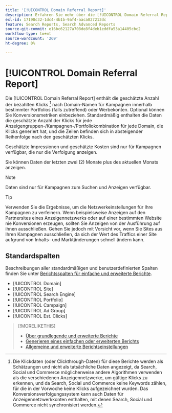 ```yaml
---
title: '[!UICONTROL Domain Referral Report]'
description: Erfahren Sie mehr über die [!UICONTROL Domain Referral Report].
exl-id: 17198c32-1dc4-4b1b-9af4-aaca027213dc
feature: Search Reports, Search Advanced Reports
source-git-commit: e16bc62127a708de8f4deb1eddfa53a14405cbc2
workflow-type: tm+mt
source-wordcount: '269'
ht-degree: 0%

---
```


# [!UICONTROL Domain Referral Report]

<!-- If we remove this report, also remove concept topic "Domain Optimization." -->

Die [!UICONTROL Domain Referral Report] enthält die geschätzte Anzahl der bezahlten Klicks [^1] nach Domain-Namen für Kampagnen innerhalb bestimmter Portfolios (falls zutreffend) oder Werbekonten. Optional können Sie Konversionsmetriken einbeziehen. Standardmäßig enthalten die Daten die geschätzte Anzahl der Klicks für jede Anzeigengruppen-/Kampagnen-/Portfoliokombination für jede Domain, die Klicks generiert hat, und die Zeilen befinden sich in absteigender Reihenfolge nach den geschätzten Klicks.

Geschätzte Impressionen und geschätzte Kosten sind nur für Kampagnen verfügbar, die nur die Verfolgung anzeigen.

Sie können Daten der letzten zwei (2) Monate plus des aktuellen Monats anzeigen.

>[!NOTE]
>
>Daten sind nur für Kampagnen zum Suchen und Anzeigen verfügbar.

>[!TIP]
>
>Verwenden Sie die Ergebnisse, um die Netzwerkeinstellungen für Ihre Kampagnen zu verfeinern. Wenn beispielsweise Anzeigen auf den Partnersites eines Anzeigennetzwerks oder auf einer bestimmten Website nie Konversionen erzeugen, sollten Sie Anzeigen von der Ausführung auf ihnen ausschließen. Gehen Sie jedoch mit Vorsicht vor, wenn Sie Sites aus Ihren Kampagnen ausschließen, da sich der Wert des Traffics einer Site aufgrund von Inhalts- und Marktänderungen schnell ändern kann.

[^1]: Die Klickdaten (oder Clickthrough-Daten) für diese Berichte werden als Schätzungen und nicht als tatsächliche Daten angezeigt, da Search, Social und Commerce möglicherweise andere Algorithmen verwenden als die verschiedenen Anzeigennetzwerke, um gültige Klicks zu erkennen, und da Search, Social und Commerce keine Keywords zählen, für die in der Vorwoche keine Klicks aufgezeichnet wurden. Das Konversionsverfolgungssystem kann auch Daten für Anzeigennetzwerkkonten enthalten, mit denen Search, Social und Commerce nicht synchronisiert werden.

## Standardspalten

Beschreibungen aller standardmäßigen und benutzerdefinierten Spalten finden Sie unter [Berichtsspalten für einfache und erweiterte Berichte](basic-advanced-report-columns.md).

* [!UICONTROL Domain]
* [!UICONTROL Site]
* [!UICONTROL Search Engine]
* [!UICONTROL Portfolio]
* [!UICONTROL Campaign]
* [!UICONTROL Ad Group]
* [!UICONTROL Est. Clicks]

>[!MORELIKETHIS]
>
>* [Über grundlegende und erweiterte Berichte](basic-advanced-report-about.md)
>* [Generieren eines einfachen oder erweiterten Berichts](basic-advanced-report-generate.md)
>* [Allgemeine und erweiterte Berichtseinstellungen](basic-advanced-report-settings.md)
